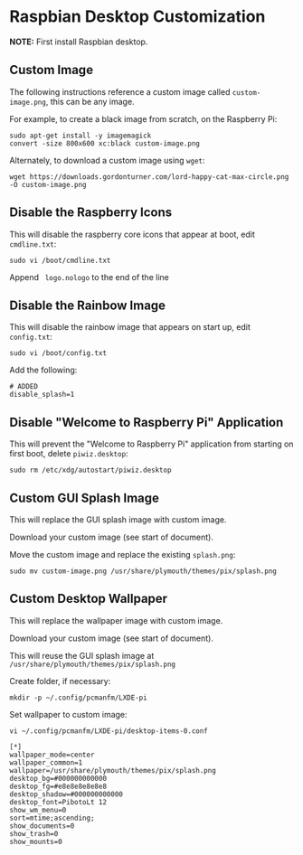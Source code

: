 # Raspbian Desktop Customization

**NOTE:** First install Raspbian desktop.


## Custom Image

The following instructions reference a custom image called `custom-image.png`, this can be any image.

For example, to create a black image from scratch, on the Raspberry Pi:

```
sudo apt-get install -y imagemagick
convert -size 800x600 xc:black custom-image.png
```

Alternately, to download a custom image using `wget`:

```
wget https://downloads.gordonturner.com/lord-happy-cat-max-circle.png -O custom-image.png
```


## Disable the Raspberry Icons

This will disable the raspberry core icons that appear at boot, edit `cmdline.txt`:

```
sudo vi /boot/cmdline.txt
```

Append ` logo.nologo` to the end of the line


## Disable the Rainbow Image

This will disable the rainbow image that appears on start up, edit `config.txt`:

```
sudo vi /boot/config.txt
```

Add the following:

```
# ADDED
disable_splash=1
```

## Disable "Welcome to Raspberry Pi" Application

This will prevent the "Welcome to Raspberry Pi" application from starting on first boot, delete `piwiz.desktop`:

```
sudo rm /etc/xdg/autostart/piwiz.desktop
```

## Custom GUI Splash Image

This will replace the GUI splash image with custom image.

Download your custom image (see start of document).

Move the custom image and replace the existing `splash.png`:

```
sudo mv custom-image.png /usr/share/plymouth/themes/pix/splash.png
```


## Custom Desktop Wallpaper

This will replace the wallpaper image with custom image.

Download your custom image (see start of document).

This will reuse the GUI splash image at `/usr/share/plymouth/themes/pix/splash.png`

Create folder, if necessary:

```
mkdir -p ~/.config/pcmanfm/LXDE-pi
```

Set wallpaper to custom image:

```
vi ~/.config/pcmanfm/LXDE-pi/desktop-items-0.conf
```

```
[*]
wallpaper_mode=center
wallpaper_common=1
wallpaper=/usr/share/plymouth/themes/pix/splash.png
desktop_bg=#000000000000
desktop_fg=#e8e8e8e8e8e8
desktop_shadow=#000000000000
desktop_font=PibotoLt 12
show_wm_menu=0
sort=mtime;ascending;
show_documents=0
show_trash=0
show_mounts=0
```



